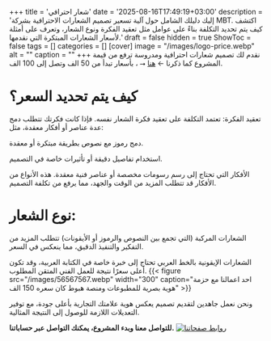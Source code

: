 +++
title = 'شعار احترافي'
date = '2025-08-16T17:49:19+03:00'
description = 'إليك دليلك الشامل حول آلية تسعير تصميم الشعارات الاحترافية بشركة MBT. اكتشف كيف يتم تحديد التكلفة بناءً على عوامل مثل تعقيد الفكرة ونوع الشعار، وتعرف على أمثلة لأسعار الشعارات المبتكرة التي نقدمها.'
draft = false
hidden = true
ShowToc = false
tags = []
categories = []
[cover]
    image = "/images/logo-price.webp"
    alt = ""
    caption = ""
+++
نقدم لك تصميم شعارات احترافية ومدروسة ترفع من قيمة المشروع كما ذكرنا  ← [هنا](posts/logo-tipes/) ⭢ ، بأسعار تبدأ من 50 الف وتصل إلى 100 الف.

# كيف يتم تحديد السعر؟

تعقيد الفكرة:
تعتمد التكلفة على تعقيد فكرة الشعار نفسه. فإذا كانت فكرتك تتطلب دمج عدة عناصر أو أفكار معقدة، مثل:

دمج رموز مع نصوص بطريقة مبتكرة أو معقدة.

استخدام تفاصيل دقيقة أو تأثيرات خاصة في التصميم.

الأفكار التي تحتاج إلى رسم رسومات مخصصة أو عناصر فنية معقدة.
هذه الأنواع من الأفكار قد تتطلب المزيد من الوقت والجهد، مما يرفع من تكلفة التصميم.

# نوع الشعار:

الشعارات المركبة (التي تجمع بين النصوص والرموز أو الأيقونات) تتطلب المزيد من التفكير والتنفيذ الدقيق، مما ينعكس في السعر.

الشعارات الإيقونية بالخط العربي تحتاج إلى خبرة خاصة في الكتابة العربية، وقد تكون أعلى سعرًا نتيجة للعمل الفني المتقن المطلوب.
{{< figure src="/images/56567567.webp" width="300" caption="احد اعمالنا مع حزمة هوية بصرية للمطبوعات ومنصة هبوط كان سعره 150 الف" >}}

ونحن نعمل جاهدين لتقديم تصميم يعكس هوية علامتك التجارية بأعلى جودة، مع توفير التعديلات اللازمة للوصول إلى النتيجة المثالية.

**للتواصل معنا وبدء المشروع، يمكنك التواصل عبر حساباتنا.**
[![روابط صفحاتنا](/images/social-media.webp)](46457657/575676/)